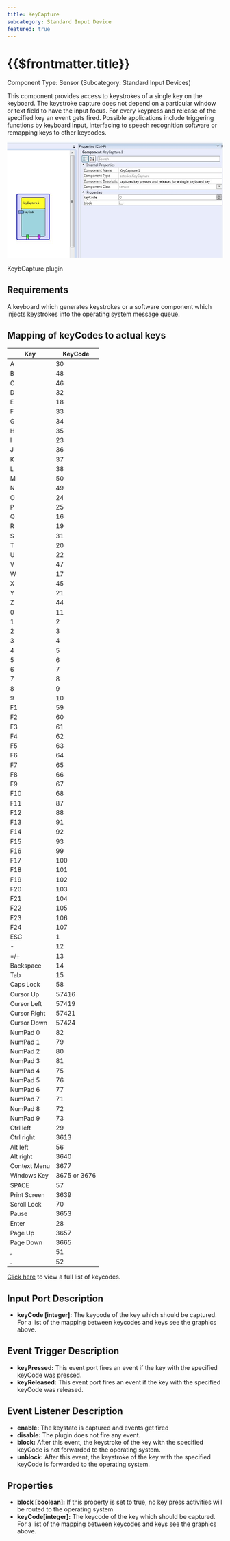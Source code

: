 ```yaml
---
title: KeyCapture
subcategory: Standard Input Device
featured: true
---
```


# {{$frontmatter.title}}

Component Type: Sensor (Subcategory: Standard Input Devices)

This component provides access to keystrokes of a single key on the keyboard. The keystroke capture does not depend on a particular window or text field to have the input focus. For every keypress and release of the specified key an event gets fired. Possible applications include triggering functions by keyboard input, interfacing to speech recognition software or remapping keys to other keycodes.

![Screenshot: KeyCapture plugin](./img/keycapture.jpg "Screenshot: KeyCapture plugin")

KeybCapture plugin

## Requirements

A keyboard which generates keystrokes or a software component which injects keystrokes into the operating system message queue.

## Mapping of keyCodes to actual keys

| Key          | KeyCode      |
| ------------ | ------------ |
| A            | 30           |
| B            | 48           |
| C            | 46           |
| D            | 32           |
| E            | 18           |
| F            | 33           |
| G            | 34           |
| H            | 35           |
| I            | 23           |
| J            | 36           |
| K            | 37           |
| L            | 38           |
| M            | 50           |
| N            | 49           |
| O            | 24           |
| P            | 25           |
| Q            | 16           |
| R            | 19           |
| S            | 31           |
| T            | 20           |
| U            | 22           |
| V            | 47           |
| W            | 17           |
| X            | 45           |
| Y            | 21           |
| Z            | 44           |
| 0            | 11           |
| 1            | 2            |
| 2            | 3            |
| 3            | 4            |
| 4            | 5            |
| 5            | 6            |
| 6            | 7            |
| 7            | 8            |
| 8            | 9            |
| 9            | 10           |
| F1           | 59           |
| F2           | 60           |
| F3           | 61           |
| F4           | 62           |
| F5           | 63           |
| F6           | 64           |
| F7           | 65           |
| F8           | 66           |
| F9           | 67           |
| F10          | 68           |
| F11          | 87           |
| F12          | 88           |
| F13          | 91           |
| F14          | 92           |
| F15          | 93           |
| F16          | 99           |
| F17          | 100          |
| F18          | 101          |
| F19          | 102          |
| F20          | 103          |
| F21          | 104          |
| F22          | 105          |
| F23          | 106          |
| F24          | 107          |
| ESC          | 1            |
| \-           | 12           |
| \=/+         | 13           |
| Backspace    | 14           |
| Tab          | 15           |
| Caps Lock    | 58           |
| Cursor Up    | 57416        |
| Cursor Left  | 57419        |
| Cursor Right | 57421        |
| Cursor Down  | 57424        |
| NumPad 0     | 82           |
| NumPad 1     | 79           |
| NumPad 2     | 80           |
| NumPad 3     | 81           |
| NumPad 4     | 75           |
| NumPad 5     | 76           |
| NumPad 6     | 77           |
| NumPad 7     | 71           |
| NumPad 8     | 72           |
| NumPad 9     | 73           |
| Ctrl left    | 29           |
| Ctrl right   | 3613         |
| Alt left     | 56           |
| Alt right    | 3640         |
| Context Menu | 3677         |
| Windows Key  | 3675 or 3676 |
| SPACE        | 57           |
| Print Screen | 3639         |
| Scroll Lock  | 70           |
| Pause        | 3653         |
| Enter        | 28           |
| Page Up      | 3657         |
| Page Down    | 3665         |
| ,            | 51           |
| .            | 52           |

[Click here][1] to view a full list of keycodes.

## Input Port Description

- **keyCode \[integer\]:** The keycode of the key which should be captured. For a list of the mapping between keycodes and keys see the graphics above.

## Event Trigger Description

- **keyPressed:** This event port fires an event if the key with the specified keyCode was pressed.
- **keyReleased:** This event port fires an event if the key with the specified keyCode was released.

## Event Listener Description

- **enable:** The keystate is captured and events get fired
- **disable:** The plugin does not fire any event.
- **block:** After this event, the keystroke of the key with the specified keyCode is not forwarded to the operating system.
- **unblock:** After this event, the keystroke of the key with the specified keyCode is forwarded to the operating system.

## Properties

- **block \[boolean\]:** If this property is set to true, no key press activities will be routed to the operating system
- **keyCode\[integer\]:** The keycode of the key which should be captured. For a list of the mapping between keycodes and keys see the graphics above.

[1]: https://github.com/kwhat/jnativehook/blob/master/src/java/org/jnativehook/keyboard/NativeKeyEvent.java "Opens external link in new window"
